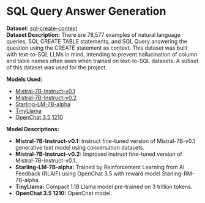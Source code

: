 
<h1>SQL Query Answer Generation </h1>

<p>
    <strong>Dataset:</strong> 
    <a href="https://huggingface.co/datasets/b-mc2/sql-create-context">sql-create-context</a>
    <br>
    <strong>Dataset Description:</strong> There are 78,577 examples of natural language queries, SQL CREATE TABLE statements, and SQL Query answering the question using the CREATE statement as context. This dataset was built with text-to-SQL LLMs in mind, intending to prevent hallucination of column and table names often seen when trained on text-to-SQL datasets. A subset of this dataset was used for the project.
</p>

<p>
    <strong>Models Used:</strong>
    <ul>
        <li><a href="https://huggingface.co/mistralai/Mistral-7B-Instruct-v0.1">Mistral-7B-Instruct-v0.1</a></li>
        <li><a href="https://huggingface.co/mistralai/Mistral-7B-Instruct-v0.2">Mistral-7B-Instruct-v0.2</a></li>
        <li><a href="https://huggingface.co/berkeley-nest/Starling-LM-7B-alpha">Starling-LM-7B-alpha</a></li>
        <li><a href="https://huggingface.co/TinyLlama/TinyLlama-1.1B-Chat-v1.0">TinyLlama</a></li>
        <li><a href="https://huggingface.co/openchat/openchat-3.5-1210">OpenChat 3.5 1210</a></li>
    </ul>
</p>

<p>
    <strong>Model Descriptions:</strong>
    <ul>
        <li><strong>Mistral-7B-Instruct-v0.1:</strong> Instruct fine-tuned version of Mistral-7B-v0.1 generative text model using conversation datasets.</li>
        <li><strong>Mistral-7B-Instruct-v0.2:</strong> Improved instruct fine-tuned version of Mistral-7B-Instruct-v0.1.</li>
        <li><strong>Starling-LM-7B-alpha:</strong> Trained by Reinforcement Learning from AI Feedback (RLAIF) using OpenChat 3.5 with reward model Starling-RM-7B-alpha.</li>
        <li><strong>TinyLlama:</strong> Compact 1.1B Llama model pre-trained on 3 trillion tokens.</li>
        <li><strong>OpenChat 3.5 1210:</strong> OpenChat model.</li>
    </ul>
</p>




